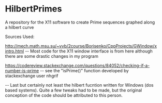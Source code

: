# HilbertPrimes
A repository for the X11 software to create Prime sequences graphed along a hilbert curve

Sources Used:

http://mech.math.msu.su/~vvb/2course/Borisenko/CppProjects/GWindow/xintro.html -- Most code for the X11 window interface is from here although there are some drastic changes in my program

https://codereview.stackexchange.com/questions/84052/checking-if-a-number-is-prime -- see the "isPrime()" function developed by stackexchange user nhgrif

-- Last but certainly not least the hilbert fucntion written for Windows (dos based systems). Quite a few tweaks had to be made, but the original conception of the code should be attributed to this person.
